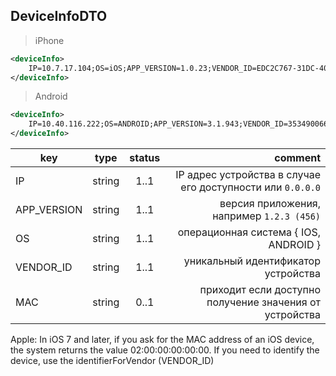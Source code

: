 ## DeviceInfoDTO

> iPhone

```xml
<deviceInfo>
    IP=10.7.17.104;OS=iOS;APP_VERSION=1.0.23;VENDOR_ID=EDC2C767-31DC-4095-82B1-71890EE2778B
</deviceInfo>
```

> Android

```xml
<deviceInfo>
    IP=10.40.116.222;OS=ANDROID;APP_VERSION=3.1.943;VENDOR_ID=353490066235256;MAC=BE:BD:61:2B:F3:B9
</deviceInfo>
```

key | type | status | comment
--- | ---- | :----: | ---:
IP | string | 1..1 | IP адрес устройства в случае его доступности или ``0.0.0.0``
APP_VERSION | string | 1..1 | версия приложения, например ``1.2.3 (456)``
OS | string | 1..1 | операционная система { IOS, ANDROID }
VENDOR_ID | string | 1..1 | уникальный идентификатор устройства
MAC | string | 0..1 | приходит если доступно получение значения от устройства

<aside class="warning">Apple: In iOS 7 and later, if you ask for the MAC address of an iOS device, the system returns the value 02:00:00:00:00:00. If you need to identify the device, use the identifierForVendor (VENDOR_ID)</aside>
